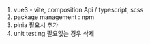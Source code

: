 
1. vue3 - vite, composition Api / typescript, scss
2. package management : npm
3. pinia 필요시 추가
4. unit testing 필요없는 경우 삭제
